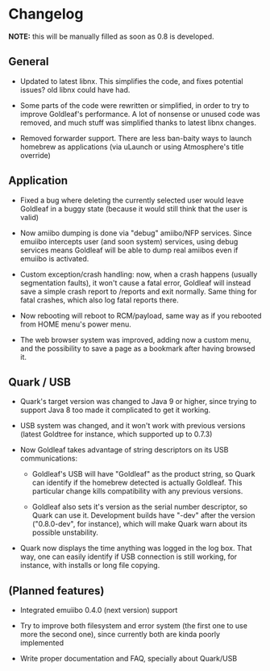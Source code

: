 # Changelog

**NOTE:** this will be manually filled as soon as 0.8 is developed.

## General

- Updated to latest libnx. This simplifies the code, and fixes potential issues? old libnx could have had.

- Some parts of the code were rewritten or simplified, in order to try to improve Goldleaf's performance. A lot of nonsense or unused code was removed, and much stuff was simplified thanks to latest libnx changes.

- Removed forwarder support. There are less ban-baity ways to launch homebrew as applications (via uLaunch or using Atmosphere's title override)

## Application

- Fixed a bug where deleting the currently selected user would leave Goldleaf in a buggy state (because it would still think that the user is valid)

- Now amiibo dumping is done via "debug" amiibo/NFP services. Since emuiibo intercepts user (and soon system) services, using debug services means Goldleaf will be able to dump real amiibos even if emuiibo is activated.

- Custom exception/crash handling: now, when a crash happens (usually segmentation faults), it won't cause a fatal error, Goldleaf will instead save a simple crash report to /reports and exit normally. Same thing for fatal crashes, which also log fatal reports there.

- Now rebooting will reboot to RCM/payload, same way as if you rebooted from HOME menu's power menu.

- The web browser system was improved, adding now a custom menu, and the possibility to save a page as a bookmark after having browsed it.

## Quark / USB

- Quark's target version was changed to Java 9 or higher, since trying to support Java 8 too made it complicated to get it working.

- USB system was changed, and it won't work with previous versions (latest Goldtree for instance, which supported up to 0.7.3)

- Now Goldleaf takes advantage of string descriptors on its USB communications:

  - Goldleaf's USB will have "Goldleaf" as the product string, so Quark can identify if the homebrew detected is actually Goldleaf. This particular change kills compatibility with any previous versions.

  - Goldleaf also sets it's version as the serial number descriptor, so Quark can use it. Development builds have "-dev" after the version ("0.8.0-dev", for instance), which will make Quark warn about its possible unstability.

- Quark now displays the time anything was logged in the log box. That way, one can easily identify if USB connection is still working, for instance, with installs or long file copying.

## (Planned features)

- Integrated emuiibo 0.4.0 (next version) support

- Try to improve both filesystem and error system (the first one to use more the second one), since currently both are kinda poorly implemented

- Write proper documentation and FAQ, specially about Quark/USB